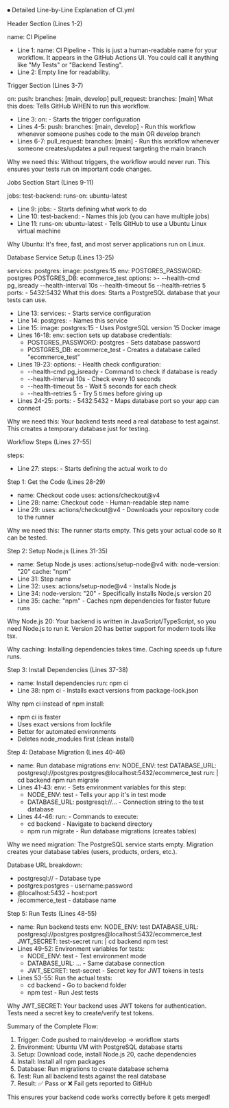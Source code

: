 
⏺ Detailed Line-by-Line Explanation of CI.yml

  Header Section (Lines 1-2) 

  name: CI Pipeline

  - Line 1: name: CI Pipeline - This is just a human-readable name for your
  workflow. It appears in the GitHub Actions UI. You could call it anything like
  "My Tests" or "Backend Testing".
  - Line 2: Empty line for readability.

  Trigger Section (Lines 3-7)

  on:
    push:
      branches: [main, develop]
    pull_request:
      branches: [main]
  What this does: Tells GitHub WHEN to run this workflow.

  - Line 3: on: - Starts the trigger configuration
  - Lines 4-5: push: branches: [main, develop] - Run this workflow whenever
  someone pushes code to the main OR develop branch
  - Lines 6-7: pull_request: branches: [main] - Run this workflow whenever someone
   creates/updates a pull request targeting the main branch

  Why we need this: Without triggers, the workflow would never run. This ensures
  your tests run on important code changes.

  Jobs Section Start (Lines 9-11)

  jobs:
    test-backend:
      runs-on: ubuntu-latest
  - Line 9: jobs: - Starts defining what work to do
  - Line 10: test-backend: - Names this job (you can have multiple jobs)
  - Line 11: runs-on: ubuntu-latest - Tells GitHub to use a Ubuntu Linux virtual
  machine

  Why Ubuntu: It's free, fast, and most server applications run on Linux.

  Database Service Setup (Lines 13-25)

  services:
    postgres:
      image: postgres:15
      env:
        POSTGRES_PASSWORD: postgres
        POSTGRES_DB: ecommerce_test
      options: >-
        --health-cmd pg_isready
        --health-interval 10s
        --health-timeout 5s
        --health-retries 5
      ports:
        - 5432:5432
  What this does: Starts a PostgreSQL database that your tests can use.

  - Line 13: services: - Starts service configuration
  - Line 14: postgres: - Names this service
  - Line 15: image: postgres:15 - Uses PostgreSQL version 15 Docker image
  - Lines 16-18: env: section sets up database credentials:
    - POSTGRES_PASSWORD: postgres - Sets database password
    - POSTGRES_DB: ecommerce_test - Creates a database called "ecommerce_test"
  - Lines 19-23: options: - Health check configuration:
    - --health-cmd pg_isready - Command to check if database is ready
    - --health-interval 10s - Check every 10 seconds
    - --health-timeout 5s - Wait 5 seconds for each check
    - --health-retries 5 - Try 5 times before giving up
  - Lines 24-25: ports: - 5432:5432 - Maps database port so your app can connect

  Why we need this: Your backend tests need a real database to test against. This
  creates a temporary database just for testing.

  Workflow Steps (Lines 27-55)

  steps:
  - Line 27: steps: - Starts defining the actual work to do

  Step 1: Get the Code (Lines 28-29)

  - name: Checkout code
    uses: actions/checkout@v4
  - Line 28: name: Checkout code - Human-readable step name
  - Line 29: uses: actions/checkout@v4 - Downloads your repository code to the
  runner

  Why we need this: The runner starts empty. This gets your actual code so it can
  be tested.

  Step 2: Setup Node.js (Lines 31-35)

  - name: Setup Node.js
    uses: actions/setup-node@v4
    with:
      node-version: "20"
      cache: "npm"
  - Line 31: Step name
  - Line 32: uses: actions/setup-node@v4 - Installs Node.js
  - Line 34: node-version: "20" - Specifically installs Node.js version 20
  - Line 35: cache: "npm" - Caches npm dependencies for faster future runs

  Why Node.js 20: Your backend is written in JavaScript/TypeScript, so you need
  Node.js to run it. Version 20 has better support for modern tools like tsx.

  Why caching: Installing dependencies takes time. Caching speeds up future runs.

  Step 3: Install Dependencies (Lines 37-38)

  - name: Install dependencies
    run: npm ci
  - Line 38: npm ci - Installs exact versions from package-lock.json

  Why npm ci instead of npm install:
  - npm ci is faster
  - Uses exact versions from lockfile
  - Better for automated environments
  - Deletes node_modules first (clean install)

  Step 4: Database Migration (Lines 40-46)

  - name: Run database migrations
    env:
      NODE_ENV: test
      DATABASE_URL: postgresql://postgres:postgres@localhost:5432/ecommerce_test
    run: |
      cd backend
      npm run migrate
  - Lines 41-43: env: - Sets environment variables for this step:
    - NODE_ENV: test - Tells your app it's in test mode
    - DATABASE_URL: postgresql://... - Connection string to the test database
  - Lines 44-46: run: - Commands to execute:
    - cd backend - Navigate to backend directory
    - npm run migrate - Run database migrations (creates tables)

  Why we need migration: The PostgreSQL service starts empty. Migration creates
  your database tables (users, products, orders, etc.).

  Database URL breakdown:
  - postgresql:// - Database type
  - postgres:postgres - username:password
  - @localhost:5432 - host:port
  - /ecommerce_test - database name

  Step 5: Run Tests (Lines 48-55)

  - name: Run backend tests
    env:
      NODE_ENV: test
      DATABASE_URL: postgresql://postgres:postgres@localhost:5432/ecommerce_test
      JWT_SECRET: test-secret
    run: |
      cd backend
      npm test
  - Lines 49-52: Environment variables for tests:
    - NODE_ENV: test - Test environment mode
    - DATABASE_URL: ... - Same database connection
    - JWT_SECRET: test-secret - Secret key for JWT tokens in tests
  - Lines 53-55: Run the actual tests:
    - cd backend - Go to backend folder
    - npm test - Run Jest tests

  Why JWT_SECRET: Your backend uses JWT tokens for authentication. Tests need a
  secret key to create/verify test tokens.

  Summary of the Complete Flow:

  1. Trigger: Code pushed to main/develop → workflow starts
  2. Environment: Ubuntu VM with PostgreSQL database starts
  3. Setup: Download code, install Node.js 20, cache dependencies
  4. Install: Install all npm packages
  5. Database: Run migrations to create database schema
  6. Test: Run all backend tests against the real database
  7. Result: ✅ Pass or ❌ Fail gets reported to GitHub

  This ensures your backend code works correctly before it gets merged!
